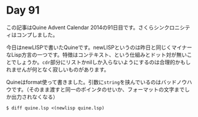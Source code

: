 # Day 91

この記事はQuine Advent Calendar 2014の91日目です。さくらシンクロニシティはコンプしました。

今日はnewLISPで書いたQuineです。newLISPというのは昨日と同じくマイナーなLisp方言の一つです。特徴はコンテキスト、という仕組みとドット対が無いことでしょうか。`cdr`部分にリストかnilしか入らないようにするのは合理的かもしれませんが何となく寂しいものがあります。

Quineはformat使って書きました。引数に`string`を挟んでいるのはバッドノウハウです。（そのまま渡すと同一のポインタのせいか、フォーマットの文字までしか出力されなくなる）

```console
$ diff quine.lsp <(newlisp quine.lsp)
```
